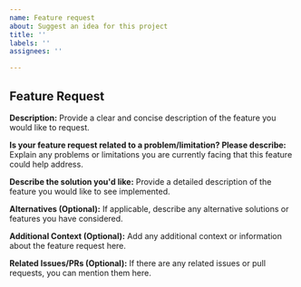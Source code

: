 ```yaml
---
name: Feature request
about: Suggest an idea for this project
title: ''
labels: ''
assignees: ''

---
```


## Feature Request

**Description:**
Provide a clear and concise description of the feature you would like to request.

**Is your feature request related to a problem/limitation? Please describe:**
Explain any problems or limitations you are currently facing that this feature could help address.

**Describe the solution you'd like:**
Provide a detailed description of the feature you would like to see implemented.

**Alternatives (Optional):**
If applicable, describe any alternative solutions or features you have considered.

**Additional Context (Optional):**
Add any additional context or information about the feature request here.

**Related Issues/PRs (Optional):**
If there are any related issues or pull requests, you can mention them here.
